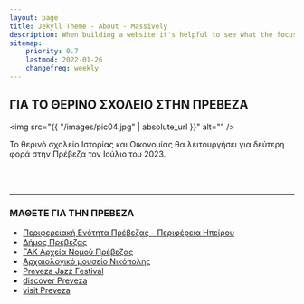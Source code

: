 ```yaml
---
layout: page
title: Jekyll Theme - About - Massively
description: When building a website it's helpful to see what the focus of your site is. This page is an example of how to show a website's focus.
sitemap:
    priority: 0.7
    lastmod: 2022-01-26
    changefreq: weekly
---
```


## ΓΙΑ ΤΟ ΘΕΡΙΝΟ ΣΧΟΛΕΙΟ ΣΤΗΝ ΠΡΕΒΕΖΑ

<span class="image left"><img src="{{ "/images/pic04.jpg" | absolute_url }}" alt="" /></span>

Το θερινό σχολείο Ιστορίας και Οικονομίας θα λειτουργήσει για δεύτερη φορά στην Πρέβεζα τον Ιούλιο του 2023. 

<!-- * [Πρώτο θερινό σχολείο Ιστορίας και οικονομίας](https://hisec.accfin.uoi.gr/hisec2022/) -->

<br/>
<br/>

---

### ΜΑΘΕΤΕ ΓΙΑ ΤΗΝ ΠΡΕΒΕΖΑ

* [Περιφερειακή Ενότητα Πρέβεζας - Περιφέρεια Ηπείρου](https://preveza.gr/)
* [Δήμος Πρέβεζας](http://www.dimosprevezas.gr/) 
* [ΓΑΚ Αρχεία Νομού Πρέβεζας](http://gak.pre.sch.gr/) 
* [Αρχαιολογικό μουσείο Νικόπολης](https://nicopolismuseum.gr/)
* [Preveza Jazz Festival](https://www.prevezajazzfestival.com/)
* [discover Preveza](http://discoverpreveza.gr/)
* [visit Preveza](https://www.visitpreveza.gr/)

<!-- ### Content is Imortant
<div class="box">
  <p>
  In saying that, a one-measure fits-all approach won't do the trick with regards to content promoting. Rather, an emphasis on making remarkable, high caliber and totally genuine content that is engaging, helpful and fascinating for customers will get you the crown. From content, video and symbolism to infographics, studies, online courses and podcasts, whatever your favored content medium is, guarantee it is shareable and pertinent to your industry.
  </p>
</div>

<span class="image left"><img src="{{ "/images/pic05.jpg" | absolute_url }}" alt="" /></span>

On social media, we may share our own thoughts and advance our image notwithstanding spreading musings for different associations and affiliations. With such a critical number of associations with people and relationship on social media, our experience can be over-burden with a considerable measure of information. -->
